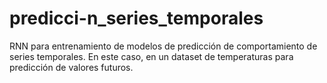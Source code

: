 # predicci-n_series_temporales
 RNN para entrenamiento de modelos de predicción de comportamiento de series temporales. En este caso, en un dataset de temperaturas para predicción de valores futuros. 
